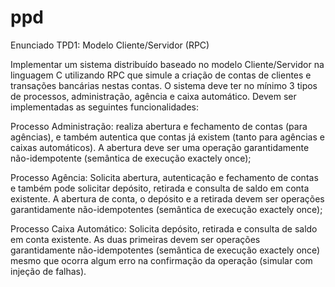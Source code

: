 # ppd

Enunciado TPD1: Modelo Cliente/Servidor (RPC)

Implementar um sistema distribuído baseado no modelo Cliente/Servidor na linguagem C utilizando RPC que simule a criação de contas de clientes e transações bancárias nestas contas. O sistema deve ter no mínimo 3 tipos de processos, administração, agência e caixa automático. Devem ser implementadas as seguintes funcionalidades:

Processo Administração: realiza abertura e fechamento de contas (para agências), e também autentica que contas já existem (tanto para agências e caixas automáticos). A abertura deve ser uma operação garantidamente não-idempotente (semântica de execução exactely once);

Processo Agência: Solicita abertura, autenticação e fechamento de contas e também pode solicitar depósito, retirada e consulta de saldo em conta existente. A abertura de conta, o depósito e a retirada devem ser operações garantidamente não-idempotentes (semântica de execução exactely once);

Processo Caixa Automático: Solicita depósito, retirada e consulta de saldo em conta existente. As duas primeiras devem ser operações garantidamente não-idempotentes (semântica de execução exactely once) mesmo que ocorra algum erro na confirmação da operação (simular com injeção de falhas).
